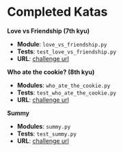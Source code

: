 # Completed Katas

**Love vs Friendship (7th kyu)**

- **Module**: `love_vs_friendship.py`
- **Tests**: `test_love_vs_friendship.py`
- **URL**: [challenge url](https://www.codewars.com/kata/love-vs-friendship/)

**Who ate the cookie? (8th kyu)**

- **Modules**: `who_ate_the_cookie.py`
- **Tests**: `test_who_ate_the_cookie.py`
- **URL**: [challenge url](https://www.codewars.com/kata/who-ate-the-cookie/)

**Summy**

- **Modules**: `summy.py`
- **Tests**: `test_summy.py`
- **URL**: [challenge url](https://www.codewars.com/kata/summy/)
